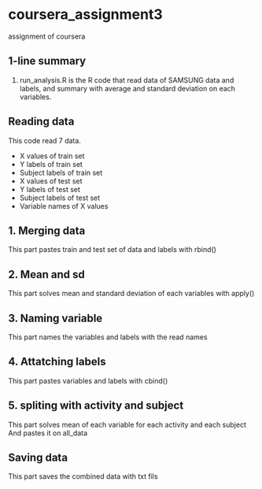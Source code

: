 # coursera_assignment3
assignment of coursera  


## 1-line summary
1. run_analysis.R is the R code that read data of SAMSUNG data and labels, and summary with average and standard deviation on each variables.  


##  Reading data

This code read 7 data.
- X values of train set
- Y labels of train set
- Subject labels of train set
- X values of test set
- Y labels of test set
- Subject labels of test set
- Variable names of X values  


## 1. Merging data

This part pastes train and test set of data and labels with rbind()  


## 2. Mean and sd

This part solves mean and standard deviation of each variables with apply()  


## 3. Naming variable

This part names the variables and labels with the read names  


## 4. Attatching labels

This part pastes variables and labels with cbind()  


## 5. spliting with activity and subject

This part solves mean of each variable for each activity and each subject
And pastes it on all_data  


## Saving data

This part saves the combined data with txt fils